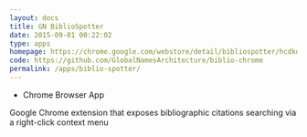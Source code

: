 ```yaml
---
layout: docs
title: GN BiblioSpotter
date: 2015-09-01 00:22:02
type: apps
homepage: https://chrome.google.com/webstore/detail/bibliospotter/hcdkopihmfgkkjdjgpfhehgmijgmebjl
code: https://github.com/GlobalNamesArchitecture/biblio-chrome
permalink: /apps/biblio-spotter/
---
```


<div class="note application">

  <ul>
    <li>Chrome Browser App</li>
  </ul>

  <p>Google Chrome extension that exposes bibliographic citations searching via a right-click context menu</p>

</div>
